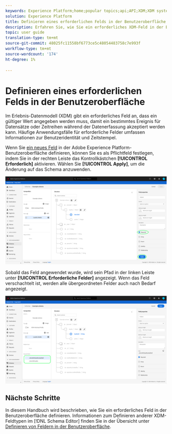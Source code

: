 ```yaml
---
keywords: Experience Platform;home;popular topics;api;API;XDM;XDM system;experience data model;data model;ui;workspace;required;field;
solution: Experience Platform
title: Definieren eines erforderlichen Felds in der Benutzeroberfläche
description: Erfahren Sie, wie Sie ein erforderliches XDM-Feld in der Benutzeroberfläche der Experience Platform definieren.
topic: user guide
translation-type: tm+mt
source-git-commit: 48025fc11558bf6773ce5c48054483758c7e993f
workflow-type: tm+mt
source-wordcount: '174'
ht-degree: 1%

---
```



# Definieren eines erforderlichen Felds in der Benutzeroberfläche

Im Erlebnis-Datenmodell (XDM) gibt ein erforderliches Feld an, dass ein gültiger Wert angegeben werden muss, damit ein bestimmtes Ereignis für Datensätze oder Zeitreihen während der Datenerfassung akzeptiert werden kann. Häufige Anwendungsfälle für erforderliche Felder umfassen Informationen zur Benutzeridentität und Zeitstempel.

Wenn Sie [ein neues Feld](./overview.md#define) in der Adobe Experience Platform-Benutzeroberfläche definieren, können Sie es als Pflichtfeld festlegen, indem Sie in der rechten Leiste das Kontrollkästchen **[!UICONTROL Erforderlich]** aktivieren. Wählen Sie **[!UICONTROL Apply]**, um die Änderung auf das Schema anzuwenden.

![](../../images/ui/fields/special/required.png)

Sobald das Feld angewendet wurde, wird sein Pfad in der linken Leiste unter **[!UICONTROL Erforderliche Felder]** angezeigt. Wenn das Feld verschachtelt ist, werden alle übergeordneten Felder auch nach Bedarf angezeigt.

![](../../images/ui/fields/special/required-applied.png)

## Nächste Schritte

In diesem Handbuch wird beschrieben, wie Sie ein erforderliches Feld in der Benutzeroberfläche definieren. Informationen zum Definieren anderer XDM-Feldtypen im [!DNL Schema Editor] finden Sie in der Übersicht unter [Definieren von Feldern in der Benutzeroberfläche](./overview.md#special).